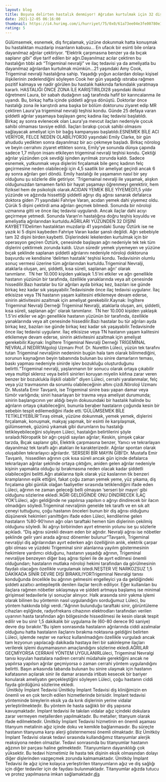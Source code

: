 ```yaml
--- 
layout: blog
title: Boşuna delirten hastalık denmiyor! Ağrıdan kurtulmak için 32 dişini çektiren var ama...
date: 2021-12-05 06:16:00
thumbnail: https://i4.hurimg.com/i/hurriyet/75/0x0/61a73ee04e3fe00780e171e5.jpg
rating: 5
---
```

Gülümsemek, esnemek, diş fırçalamak, yüzüne dokunmak hatta konuşmak bu hastalıktan muzdarip insanların kabusu… En ufacık bir esinti bile onlara dayanılmaz ağrılar çektiriyor. “Elektrik çarpmasına benzer ya da bıçak saplanır gibi” diye tarif edilen bir ağrı.Dayanılmaz acılar çektiren bu hastalığın tıbbi adı “Trigeminal nevralji” ve ilaç tedavisi ya da ameliyatla bu dayanılmaz ağrılardan kurtulmak mümkün…21 yaşındaki Amy Cook, Trigeminal nevralji hastalığına sahip. Yaşadığı yoğun acılardan dolayı kişisel ilişkilerinin zedelendiğini söyleyen Cook her gün yaşadığı ıstıraba rağmen pozitif kalmaya ve nadir görülen bu hastalık hakkında farkındalık yaratmaya kararlı. HASTALIĞI ÖNCE ZONA İLE KARIŞTIRILDI28 yaşındaki ilkokul öğretmeni Laura, bir sabah dudağının sağ tarafında hafif bir karıncalanma ile uyandı. Bu, birkaç hafta içinde şiddetli ağrıya dönüştü. Doktorlar önce hastalığı zona ile karıştırdı ama başka bir bölüm doktorunu ziyaret edip MR çektiren Laura'ya trigeminal nevralji teşhisi kondu. Günde 25 defaya varan şiddetli ağrılar yaşamaya başlayan genç kadına ilaç tedavisi başlatıldı. Birkaç ay sonra evlenecek olan Laura'ya mevcut ilaçları nedeniyle çocuk sahibi olmaması tavsiye edildi. İlaçları bırakıp çocuk sahibi olmasını sağlayacak ameliyat için bir bağış kampanyası başlatıldı.ESNEMEK BİLE ACI VERİYOR, FELCE NEDEN OLABİLİYOR30 yaşındaki Emily Clarke, bir gün ahududu yedikten sonra dayanılmaz bir acı çekmeye başladı. Birkaç nörolog ve beyin cerrahını ziyaret ettikten sonra, Emily'ye sonunda dünya çapında sadece 1,7 milyon insanı etkileyen trigeminal nevralji teşhisi kondu. Çektiği ağrılar yüzünden çok sevdiği işinden ayrılmak zorunda kaldı. Sadece esnemek, yutkunmak veya dişlerini fırçalamak bile genç kadının felç geçirmesine neden olabileceği için 4,5 saatlik bir ameliyat geçirdi ancak 6 ay sonra ağrıları geri döndü. Emily hastalığı ile yaşamanın nasıl bir şey olduğunu şu sözlerle dile getiriyor. 'Trigemainal nevralji ile yaşamak, alışkın olduğunuzdan tamamen farklı bir hayat yaşamayı öğrenmeyi gerektirir, hem fiziksel hem de psikolojik olarak.ACIDAN YEMEK BİLE YİYEMEDİ1,5 yıldır yüzünde ve ağzında hissettiği şiddetli ağrıyı diş ağrısı sanarak defalarca doktora giden 71 yaşındaki Fahriye Varan, acıdan yemek dahi yiyemez oldu. Çürük 5 dişini çektirdi ama ağrıları geçmek bilmedi. Sonunda bir nöroloji uzmanına gitti ve önce ilaç tedavisi uygulandı. Ancak ilaçlar dahi acıyı geçirmeye yetmedi. Sonunda Varan’ın hastalığına doğru teşhis koyuldu ve ameliyatla ağrılarından kurtuldu.AĞRILARI YÜZÜNDEN 32 DİŞİNİ KAYBETTİDelirten hastalıktan muzdarip 41 yaşındaki Sunay Öztürk ise ne yazık ki 5 dişini kaybeden Fahriye Varan kadar şanslı değildi. Ağrı sebebiyle tam 32 dişini birden kaybetti. Dişlerindeki lekelerden kurtulmak için bir operasyon geçiren Öztürk, çenesinde başlayan ağrı nedeniyle tek tek tüm dişlerini çektirmek zorunda kaldı. Uzun süredir yemek yiyemeyen ve yüzüne bıçak şeklinde saplanan şiddetli ağrılarını nedeniyle nöroloji doktoruna başvurdu ve kendisine ‘delirten hastalık’ teşhisi kondu. Tedavisinin olumlu sonuç vermesi üzerine tüm ağrılarından kurtuldu.Trigeminal Nevralji, ataklarla oluşan, ani, şiddetli, kısa süreli, saplanan ağrı' olarak tanımlanır.  TN her 10.000 kişiden yaklaşık 1.5'ini etkiler ve ağrı genellikle hastanın yüzünün bir tarafında, özellikle yanaklarında veya alt çenesinde hissedilir.Bazı hastalar bu tür ağrıları ayda birkaç kez, bazıları ise günde birkaç kez kadar sık yaşayabilir.Tedavisinde önce ilaç tedavisi uygulanır. İlaç etkisizse veya TN hastanın yaşam kalitesini etkilemeye devam ederse, sinirin aktivitesini azaltmak için ameliyat gerekebilir.Kaynak: İngiltere Trigeminal Nevralji Derneği Trigeminal Nevralji, ataklarla oluşan, ani, şiddetli, kısa süreli, saplanan ağrı' olarak tanımlanır.  TN her 10.000 kişiden yaklaşık 1.5'ini etkiler ve ağrı genellikle hastanın yüzünün bir tarafında, özellikle yanaklarında veya alt çenesinde hissedilir.Bazı hastalar bu tür ağrıları ayda birkaç kez, bazıları ise günde birkaç kez kadar sık yaşayabilir.Tedavisinde önce ilaç tedavisi uygulanır. İlaç etkisizse veya TN hastanın yaşam kalitesini etkilemeye devam ederse, sinirin aktivitesini azaltmak için ameliyat gerekebilir.Kaynak: İngiltere Trigeminal Nevralji Derneği TRİGEMİNAL NEVRALJİ NEDİR?Algoloji Uzmanı Prof. Dr. Nurettin Lüleci, yüzün tek tarafını tutan Trigeminal nevraljinin nedeninin bugün hala tam olarak bilinmediğini, sorunun kaynağının beyin tabanında bulunan bu sinire damarların teması, baskı yapması nedeniyle sinirde işlev bozukluğu oluşturduğunu belirtti.“Trigeminal nevralji, yaşlanmanın bir sonucu olarak ortaya çıkabilir veya multipl skleroz veya belirli sinirleri koruyan miyelin kılıfına zarar veren benzer bir bozuklukla ilişkili olabilir” diyen Lüleci, cerrahi yaralanmalar, felç veya yüz travmasının da sorumlu olabileceğinin altını çizdi.Nöroloji Uzmanı Dr. Mustafa Emir Tavşanlı, ise Trigeminal sinire bası yapan damar veya tümör varlığında; siniri hasarlayan bir travma veya ameliyat durumunda; sinirin başlangıcının yer aldığı beyin dokusundaki bir hastalık halinde bu ağrıların ortaya çıkabileceğini, bununla beraber hastaların çoğunda kesin bir sebebin tespit edilemediğini ifade etti.‘GÜLÜMSEMEK BİLE TETİKLEYEBİLİR’Tıraş olmak, yüzüne dokunmak, yemek yemek, dişlerini fırçalamak, konuşmak, makyaj yapmak, bir esinti ile karşılaşmak, gülümsemek, güzünü yıkamak gibi durumların bu hastalığı tetikleyebileceğini söyleyen Lüleci, hastalığın belirtilerini şöyle sıraladı:Nöropatik bir ağrı çeşidi sayılan ağrılar; Keskin, şimşek çakar tarzda, Bıçak saplanır gibi, Elektrik çarpmasına benzer, Yanıcı ve tekrarlayan dayanılmaz tek taraflı ağrı atakları ile karakterizedir. Ağrılar spontan olarak oluşabilen tekrarlayıcı ağrılardır. ‘SERSERİ BİR MAYIN GİBİ’Dr. Mustafa Emir Tavşanlı,  hissedilen ağrının çok kısa süreli ancak gün içinde defalarca tekrarlayan ağrılar şeklinde ortaya çıktığını, aniden gelen ağrılar nedeniyle kişinin yapmakta olduğu işi bırakmasına neden olacak kadar şiddetli olabileceğini belitti.Ağrı ataklarına tipik olarak yüz kaslarının tik benzeri kramplarının eşlik ettiğini, fakat çoğu zaman yemek yeme, yüz yıkama, diş fırçalama gibi günlük olağan faaliyetler sırasında tetiklendiğini ifade eden Lüleci, ağrının ne zaman geleceği belli olmayan ‘serseri bir mayın’ gibi olduğunu sözlerine ekledi.‘AĞRI GELDİĞİNDE ONU DİNDİRECEK İLAÇ YOK’Lüleci, ağrı geldiğinde ne yapılırsa yapılsın o ağrıyı dindirecek bir ilacın olmadığını söyledi.Trigeminal nevraljinin genelde tek taraflı ve en sık alt çeneyi tuttuğunu, çoğu hastanın önceleri bunun bir diş ağrısı olduğunu düşünerek hekimleri yanılttığını ifade eden Lüleci, kendilerine gelen hastaların %80-90’nının ağrı olan taraftaki hemen tüm dişlerinin çekilmiş olduğunu söyledi. İki ağrıyı birbirinden ayırt etmenin yolunu ise şu sözlerle açıkladı. “Diş ağrısı sürekli devam eden bir ağrıdır. Nevralji ağrısı ise nöbetler şeklinde gelir yani arada ağrısız dönemler bulunur”Tavşanlı, Trigeminal nevraljiyi diş ağrılarından ayırt ederken ağrı özelliğinin anlık, elektrik çarpar gibi olması ve yüzdeki Trigeminal sinir alanlarına yayılım göstermesinin hekimlere yardımcı olduğunu, hastanın yaşadığı ağrının, Trigeminal nevraljiye benzeyen diğer baş ağrısı tipleri ile de ayırt edilmesi önemli olduğundan; hastaların mutlaka nöroloji hekimi tarafından da görülmesinin faydalı olacağını özellikle vurgulamak istedi.NEŞTER VE NARKOZSUZ 1,5 DAKİKADA SİNİR DEVRE DIŞI BIRAKILIYORTrigeminal Nevralgi tanısı konduğunda öncelikle bu ağrının gelmesini engelleyici ya da geldiğindeki şiddeti azaltıcı antiepileptik denilen ilaçlar tercih ediliyor. Eğer kullanılan bu ilaçlara rağmen nöbetler sıklaşmaya ve şiddeti artmaya başlamış ise minimal girişimsel tedavilerle iyi sonuçlar alınıyor. Halk arasında sinir yakma işlemi olarak bilinen bu yöntemin nasıl uygulandığını sorduğumuz Lüleci, bu yöntem hakkında bilgi verdi.:“Ağrının bulunduğu taraftaki sinir, görüntüleme cihazları eşliğinde, radyofrekans cihazının elektrodları tarafından verilen uyarının hasta tarafından ağrı bölgesinde hissedilmesi ile kesin olarak tespit edilir ve bu sinir 1,5 dakikalık bir uygulama ile (60-80 derece 90 saniye) devre dışı bırakılır.”Bu işlem sonrasında hastaların ağrılarında ciddi azalmalar olduğunu hatta hastaların ilaçlarını bırakma noktasına geldiğini belirten Lüleci, işlemde neşter ve narkoz kullanılmadığını özellikle vurguladı ancak tam lezyonun yapılacağı dakikada hastaya ileri bir sakinleşme ilaçları verilerek işlemi duymamasının amaçlandığını sözlerine ekledi.AĞRILAR GEÇMİYORSA CERRAHİ YÖNTEM UYGULANIRLüleci, Trigeminal Nevralgi tanısı koyulan hastalara nadiren cerrahi müdahale gerektiğini ancak ne yapılırsa yapılsın ağrılar geçmiyorsa o zaman cerrahi yöntem uygulandığını belirtti. Başın arkasında tabanda bulunan bu sinire ulaşmak için hastanın kafatasının açılarak sinir ile damar arasında irtibatı kesecek bir bariyer konularak ameliyatın gerçekleştiğini söyleyen Lüleci, çoğu hastanın ciddi fayda gördüğünü sözlerine ekledi.</br>&nbsp;Ümitköy İmplant Tedavisi
Ümitköy İmplant Tedavisi diş kliniğimizin en önemli ve en çok tercih edilen hizmetlerinde birisidir. İmplant tedavisi yönteminde bireylerin eksik ya da kırık dişlerinin yerine vidalar yerleştirilmektedir. Bu yöntem ile hasta sağlıklı bir diş yapısına kavuşmaktadır. İmplant tedavisi ile takılan vidalar ağız içindeki dokulara zarar vermeyen metallerden yapılmaktadır. Bu metaller; titanyum olarak ifade edilmektedir. Ümitköy İmplant Tedavisi hizmetinin en önemli aşaması titanyum metalinin ağız içinde doku ve kemikle bağlanmasıdır. Bu süreçte hastanın titanyuma karşı alerji göstermemesi önemli olmaktadır. Biz Ümitköy İmplant Tedavisi olarak tedavi sırasında kullandığımız titanyumlar alerjik reaksiyona neden olmazlar. Tedavi sonrasında bu titanyumlar hastanın ağzının bir parçası haline gelmektedir. Titanyumların dayanıklılığı çok yüksektir. Bu tedavi hizmetimiz ile hasta tek dişinin eksik olmasından dolayı diğer dişlerinden vazgeçmek zorunda kalmamaktadır. Ümitköy İmplant Tedavisi ile ağız içine kolayca yerleştirilen titanyumların ağız ve diş sağlığı için diğer tedaviler için de faydası bulunmaktadır. Titanyumlar ağızda tutucu ve protez yapılmasına imkan sağlamaktadır.<a href="https://www.umitkoydent.com/tedavi/umitkoy-implant-tedavisi">diş</a>
